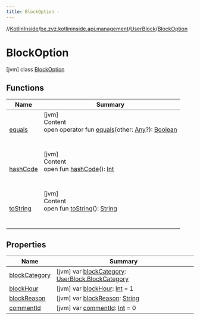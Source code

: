 ```yaml
---
title: BlockOption -
---
```

//[KotlinInside](../../../index.md)/[be.zvz.kotlininside.api.management](../../index.md)/[UserBlock](../index.md)/[BlockOption](index.md)



# BlockOption  
 [jvm] class [BlockOption](index.md)   


## Functions  
  
|  Name|  Summary| 
|---|---|
| <a name="kotlin/Any/equals/#kotlin.Any?/PointingToDeclaration/"></a>[equals](../../../be.zvz.kotlininside.utils/-string-util/-companion/index.md#%5Bkotlin%2FAny%2Fequals%2F%23kotlin.Any%3F%2FPointingToDeclaration%2F%5D%2FFunctions%2F578868537)| <a name="kotlin/Any/equals/#kotlin.Any?/PointingToDeclaration/"></a>[jvm]  <br>Content  <br>open operator fun [equals](../../../be.zvz.kotlininside.utils/-string-util/-companion/index.md#%5Bkotlin%2FAny%2Fequals%2F%23kotlin.Any%3F%2FPointingToDeclaration%2F%5D%2FFunctions%2F578868537)(other: [Any](https://kotlinlang.org/api/latest/jvm/stdlib/kotlin/-any/index.html)?): [Boolean](https://kotlinlang.org/api/latest/jvm/stdlib/kotlin/-boolean/index.html)  <br><br><br>
| <a name="kotlin/Any/hashCode/#/PointingToDeclaration/"></a>[hashCode](../../../be.zvz.kotlininside.utils/-string-util/-companion/index.md#%5Bkotlin%2FAny%2FhashCode%2F%23%2FPointingToDeclaration%2F%5D%2FFunctions%2F578868537)| <a name="kotlin/Any/hashCode/#/PointingToDeclaration/"></a>[jvm]  <br>Content  <br>open fun [hashCode](../../../be.zvz.kotlininside.utils/-string-util/-companion/index.md#%5Bkotlin%2FAny%2FhashCode%2F%23%2FPointingToDeclaration%2F%5D%2FFunctions%2F578868537)(): [Int](https://kotlinlang.org/api/latest/jvm/stdlib/kotlin/-int/index.html)  <br><br><br>
| <a name="kotlin/Any/toString/#/PointingToDeclaration/"></a>[toString](../../../be.zvz.kotlininside.utils/-string-util/-companion/index.md#%5Bkotlin%2FAny%2FtoString%2F%23%2FPointingToDeclaration%2F%5D%2FFunctions%2F578868537)| <a name="kotlin/Any/toString/#/PointingToDeclaration/"></a>[jvm]  <br>Content  <br>open fun [toString](../../../be.zvz.kotlininside.utils/-string-util/-companion/index.md#%5Bkotlin%2FAny%2FtoString%2F%23%2FPointingToDeclaration%2F%5D%2FFunctions%2F578868537)(): [String](https://kotlinlang.org/api/latest/jvm/stdlib/kotlin/-string/index.html)  <br><br><br>


## Properties  
  
|  Name|  Summary| 
|---|---|
| <a name="be.zvz.kotlininside.api.management/UserBlock.BlockOption/blockCategory/#/PointingToDeclaration/"></a>[blockCategory](block-category.md)| <a name="be.zvz.kotlininside.api.management/UserBlock.BlockOption/blockCategory/#/PointingToDeclaration/"></a> [jvm] var [blockCategory](block-category.md): [UserBlock.BlockCategory](../-block-category/index.md)   <br>
| <a name="be.zvz.kotlininside.api.management/UserBlock.BlockOption/blockHour/#/PointingToDeclaration/"></a>[blockHour](block-hour.md)| <a name="be.zvz.kotlininside.api.management/UserBlock.BlockOption/blockHour/#/PointingToDeclaration/"></a> [jvm] var [blockHour](block-hour.md): [Int](https://kotlinlang.org/api/latest/jvm/stdlib/kotlin/-int/index.html) = 1   <br>
| <a name="be.zvz.kotlininside.api.management/UserBlock.BlockOption/blockReason/#/PointingToDeclaration/"></a>[blockReason](block-reason.md)| <a name="be.zvz.kotlininside.api.management/UserBlock.BlockOption/blockReason/#/PointingToDeclaration/"></a> [jvm] var [blockReason](block-reason.md): [String](https://kotlinlang.org/api/latest/jvm/stdlib/kotlin/-string/index.html)   <br>
| <a name="be.zvz.kotlininside.api.management/UserBlock.BlockOption/commentId/#/PointingToDeclaration/"></a>[commentId](comment-id.md)| <a name="be.zvz.kotlininside.api.management/UserBlock.BlockOption/commentId/#/PointingToDeclaration/"></a> [jvm] var [commentId](comment-id.md): [Int](https://kotlinlang.org/api/latest/jvm/stdlib/kotlin/-int/index.html) = 0   <br>

